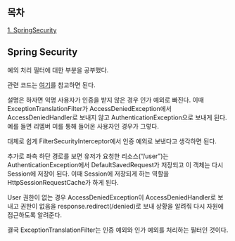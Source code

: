 ## 목차
[1. SpringSecurity](#springsecurity)

## Spring Security
예외 처리 필터에 대한 부분을 공부했다.

관련 코드는 [여기](https://github.com/ohju96/SpringSecurity/commit/1656b60cc3dc24481db41c754b96384d6a779b8b)를 참고하면 된다.

설명은 하자면 익명 사용자가 인증을 받지 않은 경우 인가 예외로 빠진다. 이때 ExceptionTranslationFilter가 AccessDeniedException에서 AccessDeniedHandler로 보내지 않고 AuthenticationException으로 보내게 된다. 예를 들면 리멤버 미를 통해 들어온 사용자인 경우가 그렇다.

대체로 쉽게 FilterSecurityInterceptor에서 인증 예외로 보낸다고 생각하면 된다.

추가로 좌측 하단 경로를 보면 유저가 요청한 리소스(“/user”)는 AuthenticationException에서 DefaultSavedRequest가 저장되고 이 객체는 다시 Session에 저장이 된다. 이때 Session에 저장되게 하는 역할을 HttpSessionRequestCache가 하게 된다.

User 권한이 없는 경우 AccessDeniedException이 AccessDeniedHandler로 보내고 권한이 없음을 response.redirect(/denied)로 보내 상황을 알려줘 다시 자원에 접근하도록 알려준다.

결국  ExceptionTranslationFilter는 인증 예외와 인가 예외를 처리하는 필터인 것이다.
